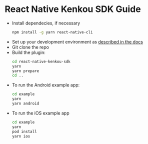 # React Native Kenkou SDK Guide

* Install dependecies, if necessary
    ```sh
    npm install -g yarn react-native-cli
    ```
* Set up your development environment as [described in the docs](https://reactnative.dev/docs/environment-setup)
* Git clone the repo
* Build the plugin:
    ```sh
    cd react-native-kenkou-sdk
    yarn
    yarn prepare
    cd ..
    ```
* To run the Android example app:
    ```sh
    cd example
    yarn
    yarn android
    ```
* To run the iOS example app
    ```sh
    cd example
    yarn
    pod install
    yarn ios
    ```
